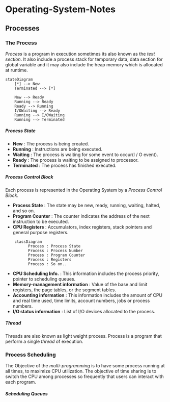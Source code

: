 # Operating-System-Notes
## Processes

### The Process
*Process* is  a program in execution sometimes its also known as the *text section*. It also include  a process stack for temporary data, data section for global variable and it may also include the heap memory which is allocated at runtime.

```mermaid
stateDiagram
    [*] --> New
    Terminated --> [*]

	New --> Ready
    Running --> Ready
    Ready --> Running
	I/OWaiting --> Ready
	Running --> I/OWaiting
	Running --> Terminated
```
##### Process State
- **New** : The process is being created.
- **Running** :  Instructions are being executed.
- **Waiting** : The process is waiting for some event to occur(I / O event).
- **Ready** : The process is waiting to be assigned  to processor.
- **Terminated** : The process has finished executed.
##### Process Control Block
Each process is represented in the Operating System by a *Process Control Block*.
- **Process State** : The state may be new, ready, running, waiting, halted, and so on.
- **Program Counter** : The counter indicates the address  of the next instruction to be executed.
- **CPU Registers** : Accumulators, index registers, stack pointers and general purpose registers.

```mermaid
	classDiagram
	      Process : Process State
	      Process : Process Number 
	      Process : Program Counter
	      Process : Registers
		  Process : So on..
```

- **CPU Scheduling Info.** : This information includes the process priority, pointer to scheduling queues.
- **Memory-management information** : Value of the base and limit registers, the page tables, or the segment tables.
- **Accounting information** : This information includes the amount of CPU and real time used, time limits, account numbers, jobs or process numbers.
- **I/O status information** : List of I/O devices allocated to the process.
##### Thread
Threads are also known as light weight process. Process  is  a program that perform a single *thread* of execution.

### Process Scheduling
The Objective of the *multi-programming* is to have some process running at all times, to maximize CPU utilization. The objective of time sharing is to switch the CPU among processes so frequently that users can interact with each program.
##### Scheduling Queues
